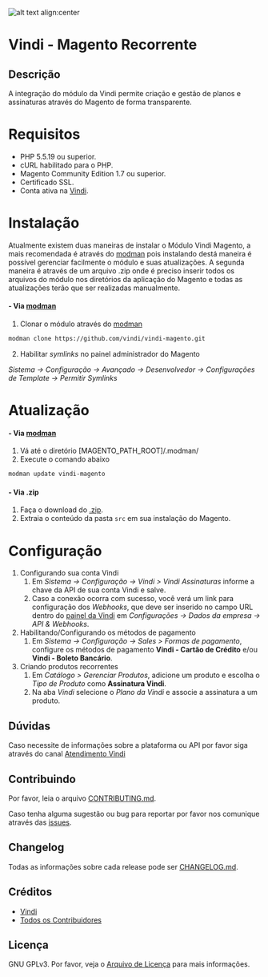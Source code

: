 ![alt text align:center](https://www.vindi.com.br/image/vindi-logo-transparente.png "Vindi") 

# Vindi - Magento Recorrente

## Descrição
A integração do módulo da Vindi permite criação e gestão de planos e assinaturas através do Magento de forma transparente.

# Requisitos
- PHP 5.5.19 ou superior.
- cURL habilitado para o PHP.
- Magento Community Edition 1.7 ou superior.
- Certificado SSL.
- Conta ativa na [Vindi](https://www.vindi.com.br "Vindi").

# Instalação
Atualmente existem duas maneiras de instalar o Módulo Vindi Magento, a mais recomendada é através do [modman](https://github.com/colinmollenhour/modman) pois instalando destá maneira é possível gerenciar facilmente o módulo e suas atualizações. A segunda maneira é através de um arquivo .zip onde é preciso inserir todos os arquivos do módulo nos diretórios da aplicação do Magento e todas as atualizações terão que ser realizadas manualmente.

#### - Via [modman](https://github.com/colinmollenhour/modman)
1. Clonar o módulo através do [modman](https://github.com/colinmollenhour/modman)
```bash
modman clone https://github.com/vindi/vindi-magento.git
```
2. Habilitar *symlinks* no painel administrador do Magento

*Sistema -> Configuração -> Avançado -> Desenvolvedor -> Configurações de Template -> Permitir Symlinks*

# Atualização
#### - Via [modman](https://github.com/colinmollenhour/modman)
1. Vá até o diretório [MAGENTO_PATH_ROOT]/.modman/
1. Execute o comando abaixo
```bash
modman update vindi-magento
```

#### - Via .zip
1. Faça o download do [.zip](https://github.com/vindi/vindi-magento/archive/master.zip).
1. Extraia o conteúdo da pasta `src` em sua instalação do Magento.

# Configuração
1. Configurando sua conta Vindi
    1. Em *Sistema -> Configuração -> Vindi > Vindi Assinaturas*  informe a chave da API de sua conta Vindi e salve.
    1. Caso a conexão ocorra com sucesso, você verá um link para configuração dos *Webhooks*, que deve ser inserido no campo URL dentro do [painel da Vindi](https://app.vindi.com.br) em *Configurações -> Dados da empresa -> API & Webhooks*.
1. Habilitando/Configurando os métodos de pagamento
    1. Em *Sistema -> Configuração -> Sales > Formas de pagamento*, configure os métodos de pagamento **Vindi - Cartão de Crédito** e/ou **Vindi - Boleto Bancário**.
1. Criando produtos recorrentes
    1. Em *Catálogo > Gerenciar Produtos*, adicione um produto e escolha o *Tipo de Produto* como **Assinatura Vindi**.
    1. Na aba *Vindi* selecione o *Plano da Vindi* e associe a assinatura a um produto.

## Dúvidas
Caso necessite de informações sobre a plataforma ou API por favor siga através do canal [Atendimento Vindi](http://atendimento.vindi.com.br/hc/pt-br)

## Contribuindo
Por favor, leia o arquivo [CONTRIBUTING.md](CONTRIBUTING.md).

Caso tenha alguma sugestão ou bug para reportar por favor nos comunique através das [issues](https://github.com/vindi/vindi-magento/issues).

## Changelog
Todas as informações sobre cada release pode ser  [CHANGELOG.md](CHANGELOG.md).

## Créditos
- [Vindi](https://github.com/vindi)
- [Todos os Contribuidores](https://github.com/vindi/vindi-magento/contributors)

## Licença
GNU GPLv3. Por favor, veja o [Arquivo de Licença](LICENSE) para mais informações.
